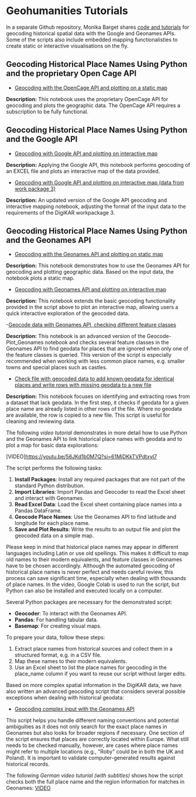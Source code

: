 # Geohumanities Tutorials

In a separate Github repository, Monika Barget shares [code and tutorials](https://monikabarget.github.io/GeoHumTutorials/) for geocoding historical spatial data with the Google and Geonames APIs. Some of the scripts also include embedded mapping functionalisties to create static or interactive visualisations on the fly.

## Geocoding Historical Place Names Using Python and the proprietary Open Cage API

- [Geocoding with the OpenCage API and plotting on a static map](https://github.com/ieg-dhr/DigiKAR/JupyterNotebooks_DigiKAR/Geocode-Plot_OpenCage.ipynb)

**Description:** This notebook uses the proprietary OpenCage API for geocoding and plots the geographic data. The OpenCage API requires a subscription to be fully functional.

## Geocoding Historical Place Names Using Python and the Google API

- [Geocoding with Google API and plotting on interactive map](https://github.com/ieg-dhr/DigiKAR/JupyterNotebooks_DigiKAR/Geocode_Plot_GoogleAPI_interactiveMAP.ipynb)

**Description:** Applying the Google API, this notebook performs geocoding of an EXCEL file and plots an interactive map of the data provided.
  
- [Geocoding with Google API and plotting on interactive map (data from work package 3)](https://github.com/ieg-dhr/DigiKAR/JupyterNotebooks_DigiKAR/Geocode_Plot_GoogleAPI_interactiveMAP_AP3.ipynb)

**Description:** An updated version of the Google API geocoding and interactive mapping notebook, adjusting the format of the input data to the requirements of the DigiKAR workpackage 3.

## Geocoding Historical Place Names Using Python and the Geonames API

- [Geocoding with the Geonames API and plotting on static map](https://github.com/ieg-dhr/DigiKAR/JupyterNotebooks_DigiKAR/Geocode-Plot_Geonames.ipynb)

**Description:** This notebook demonstrates how to use the Geonames API for geocoding and plotting geographic data. Based on the input data, the notebook plots a static map.
  
- [Geocoding with Geonames API and plotting on interactive map](https://github.com/ieg-dhr/DigiKAR/JupyterNotebooks_DigiKAR/Geocode-Plot_Geonames_interactiveMAP.ipynb)

**Description:** This notebook extends the basic geocoding functionality provided in the script above to plot an interactive map, allowing users a quick interactive exploration of the geocoded data.

-[Geocode data with Geonames API, checking different feature classes](https://github.com/ieg-dhr/DigiKAR/JupyterNotebooks_DigiKAR/Geocode-Plot_Geonames_complexInput.ipynb)
 
**Description:** This notebook is an advanced version of the Geocode-Plot_Geonames notebook and checks several feature classes in the Geonames API to find geodata for places that are ignored when only one of the feature classes is queried. This version of the script is especially recommended when working with less common place names, e.g. smaller towns and special places such as castles.

- [Check file with geocoded data to add known geodata for identical places and write rows with missing geodata to a new file](https://github.com/ieg-dhr/DigiKAR/JupyterNotebooks_DigiKAR/Geocode_extract-rows-without-geodata.ipynb)
 
**Description:** This notebook focuses on identifying and extracting rows from a dataset that lack geodata. In the first step, it checks if geodata for a given place name are already listed in other rows of the file. Where no geodata are available, the row is copied to a new file. This script is useful for cleaning and reviewing data.

The following *video tutorial* demonstrates in more detail how to use Python and the Geonames API to link historical place names with geodata and to plot a map for basic data explorations:

[VIDEO]https://youtu.be/56JKd1b0M7Q?si=61MjDKkTVPdtxyI7

The script performs the following tasks:
1. **Install Packages**: Install any required packages that are not part of the standard Python distribution.
2. **Import Libraries**: Import Pandas and Geocoder to read the Excel sheet and interact with Geonames.
3. **Read Excel Data**: Load the Excel sheet containing place names into a Pandas DataFrame.
4. **Geocode Place Names**: Use the Geonames API to find latitude and longitude for each place name.
5. **Save and Plot Results**: Write the results to an output file and plot the geocoded data on a simple map.

Please keep in mind that historical place names may appear in different languages including Latin or use old spellings. This makes it difficult to map old names to their modern equivalents, and feature classes in Geonames have to be chosen accordingly. Although the automated geocoding of historical place names is never perfect and needs careful review, this process can save significant time, especially when dealing with thousands of place names. In the video, Google Colab is used to run the script, but Python can also be installed and executed locally on a computer.

Several Python packages are necessary for the demonstrated script:
- **Geocoder**: To interact with the Geonames API.
- **Pandas**: For handling tabular data.
- **Basemap**: For creating visual maps.

To prepare your data, follow these steps:
1. Extract place names from historical sources and collect them in a structured format, e.g. in a CSV file.
2. Map these names to their modern equivalents.
3. Use an Excel sheet to list the place names for geocoding in the place_name column if you want to reuse our script without larger edits.

Based on more complex spatial information in the DigiKAR data, we have also written an advanced geocoding script that considers several possible exceptions when dealing with historical geodata:

- [Geocoding complex input with the Geonames API](https://github.com/ieg-dhr/DigiKAR/blob/main/JupyterNotebooks_DigiKAR/Geocode-Plot_Geonames_complexInput.ipynb)

This script helps you handle different naming conventions and potential ambiguities as it does not only search for the exact place names in Geonames but also looks for broader regions if necessary.
One section of the script ensures that places are correctly located within Europe. What still needs to be checked manually, however, are cases where place names might refer to multiple locations (e.g., "Roby" could be in both the UK and Poland). It is important to validate computer-generated results against historical records.

The following *German video tuturial (with subtitles)* shows how the script checks both the full place name and the region information for matches in Geonames: [VIDEO](https://youtu.be/m_p8-0L26bw?si=zujgCttxnXvH2zJ0)
